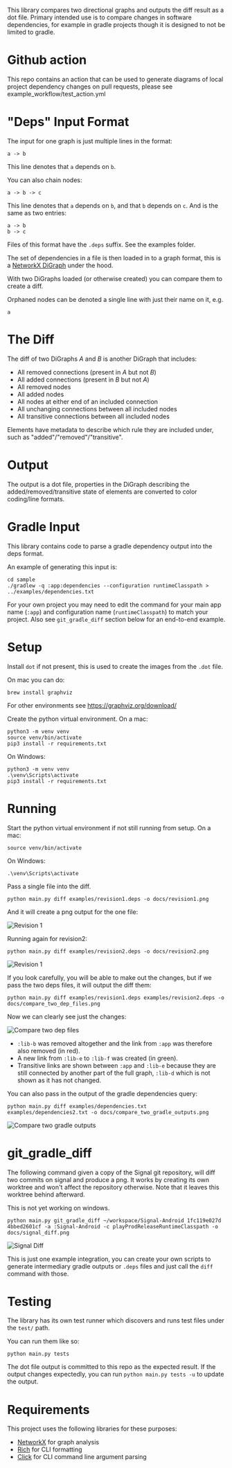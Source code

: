 
This library compares two directional graphs and outputs the diff result as a dot file.
Primary intended use is to compare changes in software dependencies, for example in gradle projects though it is designed to not be limited to gradle.

Github action
===

This repo contains an action that can be used to generate diagrams of local project dependency changes on pull requests, please see example_workflow/test_action.yml

"Deps" Input Format
===

The input for one graph is just multiple lines in the format:
```
a -> b
```
This line denotes that `a` depends on `b`.

You can also chain nodes:

```
a -> b -> c
```
This line denotes that `a` depends on `b`, and that `b` depends on `c`.
And is the same as two entries:
```
a -> b
b -> c
```

Files of this format have the `.deps` suffix. See the examples folder.

The set of dependencies in a file is then loaded in to a graph format, this is a [NetworkX DiGraph](https://networkx.org/documentation/stable/reference/classes/digraph.html) under the hood.

With two DiGraphs loaded (or otherwise created) you can compare them to create a diff.

Orphaned nodes can be denoted a single line with just their name on it, e.g.
```
a
```

The Diff
===

The diff of two DiGraphs _A_ and _B_ is another DiGraph that includes:

- All removed connections (present in _A_ but not _B_)
- All added connections (present in _B_ but not _A_)
- All removed nodes
- All added nodes
- All nodes at either end of an included connection
- All unchanging connections between all included nodes
- All transitive connections between all included nodes

Elements have metadata to describe which rule they are included under, such as "added"/"removed"/"transitive".

Output
===

The output is a dot file, properties in the DiGraph describing the added/removed/transitive state of elements are converted to color coding/line formats.

Gradle Input
===

This library contains code to parse a gradle dependency output into the deps format.

An example of generating this input is:

```shell
cd sample
./gradlew -q :app:dependencies --configuration runtimeClasspath > ../examples/dependencies.txt
```

For your own project you may need to edit the command for your main app name (`:app`) and configuration name (`runtimeClasspath`) to match your project. Also see `git_gradle_diff` section below for an end-to-end example.

Setup
===

Install `dot` if not present, this is used to create the images from the `.dot` file.

On mac you can do:

```shell
brew install graphviz
```

For other environments see https://graphviz.org/download/

Create the python virtual environment. On a mac:

```shell
python3 -m venv venv
source venv/bin/activate
pip3 install -r requirements.txt
```

On Windows:

```shell
python3 -m venv venv
.\venv\Scripts\activate
pip3 install -r requirements.txt
```


Running
===

Start the python virtual environment if not still running from setup. On a mac:

```shell
source venv/bin/activate
```

On Windows:

```shell
.\venv\Scripts\activate
```

Pass a single file into the diff.

```shell
python main.py diff examples/revision1.deps -o docs/revision1.png
```
And it will create a png output for the one file:

![Revision 1](docs/revision1.png)

Running again for revision2:

```shell
python main.py diff examples/revision2.deps -o docs/revision2.png
```

![Revision 1](docs/revision2.png)

If you look carefully, you will be able to make out the changes, but if we pass the two deps files, it will output the diff them:

```shell
python main.py diff examples/revision1.deps examples/revision2.deps -o docs/compare_two_dep_files.png
```

Now we can clearly see just the changes:

![Compare two dep files](docs/compare_two_dep_files.png)

- `:lib-b` was removed altogether and the link from `:app` was therefore also removed (in red).
- A new link from `:lib-e` to `:lib-f` was created (in green).
- Transitive links are shown between `:app` and `:lib-e` because they are still connected by another part of the full
graph, `:lib-d` which is not shown as it has not changed.


You can also pass in the output of the gradle dependencies query:

```shell
python main.py diff examples/dependencies.txt examples/dependencies2.txt -o docs/compare_two_gradle_outputs.png
```

![Compare two gradle outputs](docs/compare_two_gradle_outputs.png)

git_gradle_diff
===

The following command given a copy of the Signal git repository, will diff two commits on signal and produce a png.
It works by creating its own worktree and won't affect the repository otherwise.
Note that it leaves this worktree behind afterward.

This is not yet working on windows.

```shell
python main.py git_gradle_diff ~/workspace/Signal-Android 1fc119e027d 4bbed2601cf -a :Signal-Android -c playProdReleaseRuntimeClasspath -o docs/signal_diff.png
```

![Signal Diff](docs/signal_diff.png)

This is just one example integration, you can create your own scripts to generate intermediary gradle outputs or `.deps` files and just call the `diff` command with those.

Testing
===

The library has its own test runner which discovers and runs test files under the `test/` path.

You can run them like so:

```shell
python main.py tests
```

The dot file output is committed to this repo as the expected result.
If the output changes expectedly, you can run `python main.py tests -u` to update the output.

Requirements
===

This project uses the following libraries for these purposes:

- [NetworkX](https://github.com/networkx/networkx) for graph analysis
- [Rich](https://github.com/Textualize/rich) for CLI formatting
- [Click](https://github.com/pallets/click/) for CLI command line argument parsing
